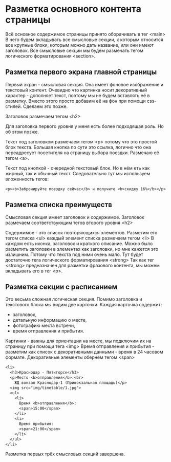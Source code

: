 # Разметка основного контента страницы

Всё основное содержимое страницы принято оборачивать в тег \<main>
В него будем вкладывать все смысловые секции, к которым относится все крупные блоки, которым можно дать название, или они имеют заголовок.
Все смысловые секции мы будем размечать тегом логического форматирования \<section>.

## Разметка первого экрана главной страницы

Первый экран - смысловая секция. Она имеет фоновое изображение и текстовый контент.
Очевидно что картинка носит декоративный характер - дополняет текст, поэтому мы не будем вставлять её в разметку.
Вместо этого просто добавим её на фон при помощи css-стилей. Сделаем это позже.

Заголовок размечаем тегом \<h2>

Для заголовка первого уровня у меня есть более подходящая роль. Но об этом позже.

Текст под заголовком размечаем тегом \<p> потому что это простой блок текста.
Большая кнопка по сути это ссылка, логично что она переадресует посетителя на страницу выбора поездки. Размечаю её тегом \<a>.

Текст под кнопкой - очередной текстовый блок. Но в нём еть как жирный, так и обычный текст. Следовательно тут мы используем вложенность тегов:

    <p><b>Забронируйте поездку сейчас</b> и получите <b>скидку 16%</b></p>

## Разметка списка преимуществ

Смысловая секция имеет заголовок и содержимое.
Заголовок размечаем соответствующим тегов второго уровня \<h2>

Содержимое - это список повторяющихся элементов. Разметим его тегом списка \<ul>
каждый элемент списка размечаем тегом \<li>
В каждом есть иконка, заголовок и краткого описание.
Можно было разметить заголовки в элементах как заголовки, но мне кажется это излишним. Потому что текста под ними очень мало.
Тут будет достаточно тега логического форматирования \<strong>
Так как тег \<strong> предназначен для разметки фразового контента, мы можем вкладывать его в тег \<p>.

## Разметка секции с расписанием

Это весьма сложная логическая секция. Помимо заголовка и текстового блока мы видим две карточки.
Каждая карточка содержит:

- заголовок,
- детальную информацию о месте,
- фотографию места встречи,
- время отправления и прибытия.

Картинки - важны для ориентации на месте, мы подключим их на страницу при помощи тега \<img>
Время отправления и прибытия - разметим как список с декоративными данными - время в 24 часовом формате. Декоративные элементы обернём тегом \<span>

    <li>
      <h3>Краснодар - Пятигорск</h3>
      <p>Место <b>отправления</b>:<br>
        ЖД вокзал Краснодар-1 (Привокзальная площадь)</p>
      <img src="img/timetable/1.jpg">
      <ul>
        <li>
          Время <b>отправления</b>:
          <span>15:00</span>
        </li>
        <li>
          Время прибытия:
          <span>21:00</span>
        </li>
      </ul>
    </li>

Разметка  первых трёх смысловых секций завершена.
